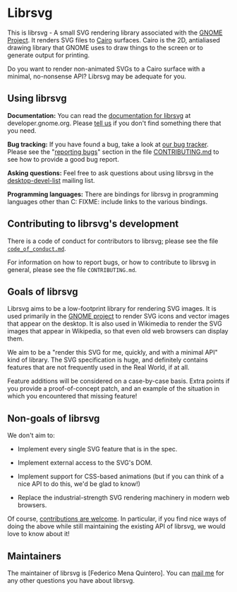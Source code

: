 Librsvg
=======

This is librsvg - A small SVG rendering library associated with the
[GNOME Project][gnome].  It renders SVG files to [Cairo][cairo]
surfaces.  Cairo is the 2D, antialiased drawing library that GNOME
uses to draw things to the screen or to generate output for printing.

Do you want to render non-animated SVGs to a Cairo surface with a
minimal, no-nonsense API?  Librsvg may be adequate for you.

Using librsvg
-------------

**Documentation:** You can read the [documentation for librsvg][docs] at
developer.gnome.org.  Please [tell us][mail] if you don't find
something there that you need.

**Bug tracking:** If you have found a bug, take a look at [our bug
tracker][bugs].  Please see the "[reporting bugs][reporting-bugs]"
section in the file [CONTRIBUTING.md][contributing] to see how to
provide a good bug report.

**Asking questions:** Feel free to ask questions about using librsvg
in the [desktop-devel-list][d-d-l] mailing list.

**Programming languages:** There are bindings for librsvg in
programming languages other than C:  FIXME: include links to the
various bindings.

Contributing to librsvg's development
-------------------------------------

There is a code of conduct for contributors to librsvg; please see the
file [`code_of_conduct.md`][coc].

For information on how to report bugs, or how to contribute to librsvg
in general, please see the file `CONTRIBUTING.md`.

Goals of librsvg
----------------

Librsvg aims to be a low-footprint library for rendering SVG images.
It is used primarily in the [GNOME project](https://www.gnome.org) to render
SVG icons and vector images that appear on the desktop.  It is also
used in Wikimedia to render the SVG images that appear in Wikipedia,
so that even old web browsers can display them.

We aim to be a "render this SVG for me, quickly, and with a minimal
API" kind of library.  The SVG specification is huge, and definitely
contains features that are not frequently used in the Real World, if
at all.

Feature additions will be considered on a case-by-case basis.  Extra
points if you provide a proof-of-concept patch, and an example of the
situation in which you encountered that missing feature!

Non-goals of librsvg
--------------------

We don't aim to:

* Implement every single SVG feature that is in the spec.

* Implement external access to the SVG's DOM.

* Implement support for CSS-based animations (but if you can think of
  a nice API to do this, we'd be glad to know!)

* Replace the industrial-strength SVG rendering machinery in modern
  web browsers.

Of course, [contributions are welcome][contributing].  In particular,
if you find nice ways of doing the above while still maintaining the
existing API of librsvg, we would love to know about it!

Maintainers
-----------

The maintainer of librsvg is [Federico Mena Quintero].  You can [mail
me][mail] for any other questions you have about librsvg.

[gnome]: https://www.gnome.org/
[cairo]: https://www.cairographics.org/
[coc]: code-of-conduct.md
[docs]: https://developer.gnome.org/rsvg/stable/
[mail]: mailto:federico@gnome.org
[bugs]: http://bugzilla.gnome.org/enter_bug.cgi?product=librsvg
[contributing]: CONTRIBUTING.md
[reporting-bugs]: CONTRIBUTING.md#reporting-bugs
[d-d-l]: https://mail.gnome.org/mailman/listinfo/desktop-devel-list
[federico]: https://people.gnome.org/~federico/
